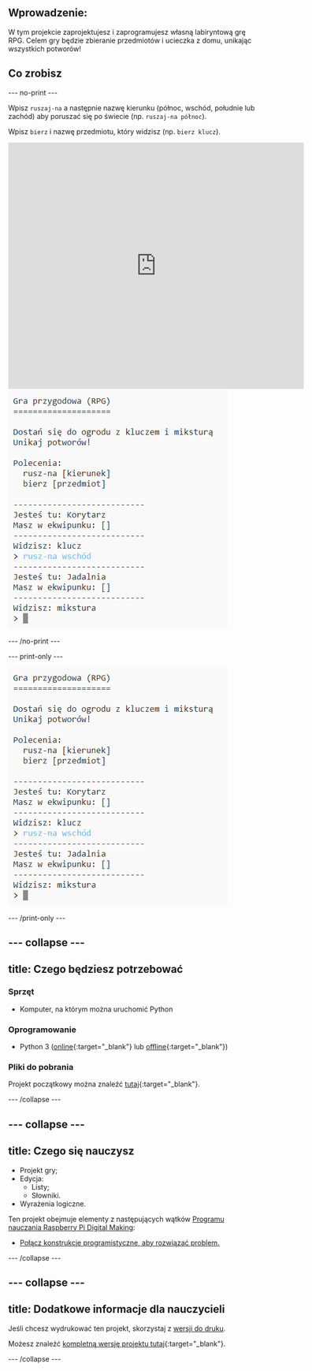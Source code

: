 ## Wprowadzenie:

W tym projekcie zaprojektujesz i zaprogramujesz własną labiryntową grę RPG. Celem gry będzie zbieranie przedmiotów i ucieczka z domu, unikając wszystkich potworów!

## Co zrobisz

\--- no-print \---

Wpisz `ruszaj-na` a następnie nazwę kierunku (północ, wschód, południe lub zachód) aby poruszać się po świecie (np. `ruszaj-na północ`).

Wpisz `bierz` i nazwę przedmiotu, który widzisz (np. `bierz klucz`).

<div class="trinket">
  <iframe src="https://trinket.io/embed/python/d06adeb527?outputOnly=true&start=result" width="600" height="500" frameborder="0" marginwidth="0" marginheight="0" allowfullscreen>
  </iframe>
  <img src="images/rpg-finished.png">
</div>

\--- /no-print \---

\--- print-only \---

![skończony projekt](images/rpg-finished.png)

\--- /print-only \---

## \--- collapse \---

## title: Czego będziesz potrzebować

### Sprzęt

+ Komputer, na którym można uruchomić Python

### Oprogramowanie

+ Python 3 ([online](https://trinket.io/){:target="_blank"} lub [offline](https://www.python.org/downloads/){:target="_blank"})

### Pliki do pobrania

Projekt początkowy można znaleźć [tutaj](http://rpf.io/p/en/rpg-go){:target="_blank"}.

\--- /collapse \---

## \--- collapse \---

## title: Czego się nauczysz

+ Projekt gry;
+ Edycja: 
    + Listy;
    + Słowniki.
+ Wyrażenia logiczne.

Ten projekt obejmuje elementy z następujących wątków [Programu nauczania Raspberry Pi Digital Making](http://rpf.io/curriculum):

+ [Połącz konstrukcje programistyczne, aby rozwiązać problem.](https://www.raspberrypi.org/curriculum/programming/builder)

\--- /collapse \---

## \--- collapse \---

## title: Dodatkowe informacje dla nauczycieli

Jeśli chcesz wydrukować ten projekt, skorzystaj z [wersji do druku](https://projects.raspberrypi.org/en/projects/rpg/print).

Możesz znaleźć [kompletną wersję projektu tutaj](http://rpf.io/p/en/rpg-get){:target="_blank"}.

\--- /collapse \---